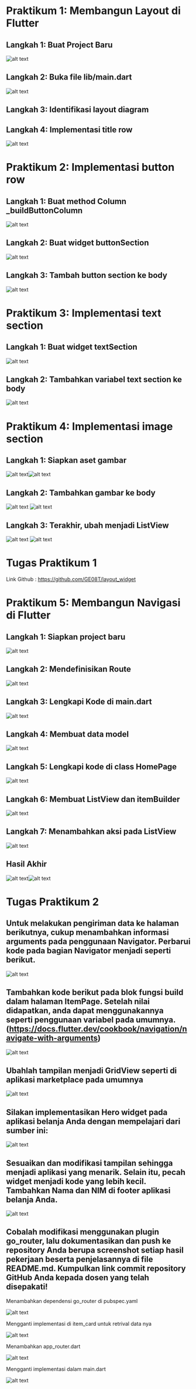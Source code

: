 # Praktikum 1: Membangun Layout di Flutter
## Langkah 1: Buat Project Baru
![alt text](img/Langkah1.png)

## Langkah 2: Buka file lib/main.dart
![alt text](img/Langkah2.png)

## Langkah 3: Identifikasi layout diagram

## Langkah 4: Implementasi title row
![alt text](img/Langkah3.png)

# Praktikum 2: Implementasi button row
## Langkah 1: Buat method Column _buildButtonColumn
![alt text](img/P2_Langkah1.png)

## Langkah 2: Buat widget buttonSection
![alt text](img/P2_Langkah2.png)

## Langkah 3: Tambah button section ke body
![alt text](img/P2_Langkah3.png)

# Praktikum 3: Implementasi text section
## Langkah 1: Buat widget textSection
![alt text](img/P3_Langkah1.png)

## Langkah 2: Tambahkan variabel text section ke body
![alt text](img/P3_Langkah2.png)

# Praktikum 4: Implementasi image section
## Langkah 1: Siapkan aset gambar
![alt text](img/P4_Langkah1_a.png)![alt text](img/P4_Langkah1_b.png)

## Langkah 2: Tambahkan gambar ke body
![alt text](img/P4_Langkah2_a.png)
![alt text](img/P4_Langkah2_b.png)

## Langkah 3: Terakhir, ubah menjadi ListView
![alt text](img/P4_Langkah3_a.png)
![alt text](img/P4_Langkah3_b.png)

# Tugas Praktikum 1
Link Github : https://github.com/GE08T/layout_widget 

# Praktikum 5: Membangun Navigasi di Flutter
## Langkah 1: Siapkan project baru
![alt text](img/P5_Langkah1.png)

## Langkah 2: Mendefinisikan Route
![alt text](img/P5_Langkah2.png)

## Langkah 3: Lengkapi Kode di main.dart
![alt text](img/P5_Langkah3.png)

## Langkah 4: Membuat data model
![alt text](img/P5_Langkah4.png)

## Langkah 5: Lengkapi kode di class HomePage
![alt text](img/P5_Langkah5.png)

## Langkah 6: Membuat ListView dan itemBuilder
![alt text](img/P5_Langkah6.png)

## Langkah 7: Menambahkan aksi pada ListView
![alt text](img/P5_Langkah7.png)

## Hasil Akhir
![alt text](img/P5_Hasil1.png)![alt text](img/P5_Hasil2.png)

# Tugas Praktikum 2
## Untuk melakukan pengiriman data ke halaman berikutnya, cukup menambahkan informasi arguments pada penggunaan Navigator. Perbarui kode pada bagian Navigator menjadi seperti berikut.
![alt text](img/image.png)

## Tambahkan kode berikut pada blok fungsi build dalam halaman ItemPage. Setelah nilai didapatkan, anda dapat menggunakannya seperti penggunaan variabel pada umumnya. (https://docs.flutter.dev/cookbook/navigation/navigate-with-arguments)
![alt text](img/image-1.png)

## Ubahlah tampilan menjadi GridView seperti di aplikasi marketplace pada umumnya
![alt text](img/image-2.png)

## Silakan implementasikan Hero widget pada aplikasi belanja Anda dengan mempelajari dari sumber ini:
![alt text](img/image-3.png)

## Sesuaikan dan modifikasi tampilan sehingga menjadi aplikasi yang menarik. Selain itu, pecah widget menjadi kode yang lebih kecil. Tambahkan Nama dan NIM di footer aplikasi belanja Anda.
![alt text](img/image-4.png)

##  Cobalah modifikasi menggunakan plugin go_router, lalu dokumentasikan dan push ke repository Anda berupa screenshot setiap hasil pekerjaan beserta penjelasannya di file README.md. Kumpulkan link commit repository GitHub Anda kepada dosen yang telah disepakati!

Menambahkan dependensi go_router di pubspec.yaml

![alt text](img/image-5.png)

Mengganti implementasi di item_card untuk retrival data nya

![alt text](img/image-6.png)

Menambahkan app_router.dart

![alt text](img/image-7.png)

Mengganti implementasi dalam main.dart

![alt text](img/image-8.png)
